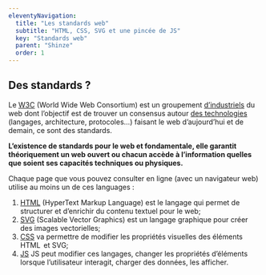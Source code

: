 ```yaml
---
eleventyNavigation:
  title: "Les standards web"
  subtitle: "HTML, CSS, SVG et une pincée de JS"
  key: "Standards web"
  parent: "Shinze"
  order: 1
---
```


## Des standards ?

Le [W3C](https://www.w3.org/) (World Wide Web Consortium) est un groupement [d’industriels](https://www.w3.org/Consortium/Member/List) du web dont l’objectif est de trouver un consensus autour [des technologies](https://www.w3.org/standards/) (langages, architecture, protocoles…) faisant le web d’aujourd’hui et de demain, ce sont des standards.

**L’existence de standards pour le web et fondamentale, elle garantit théoriquement un web ouvert ou chacun accède à l’information quelles que soient ses capacités techniques ou physiques.**

Chaque page que vous pouvez consulter en ligne (avec un navigateur web) utilise au moins un de ces languages :

1. [HTML](html/) (HyperText Markup Language) est le langage qui permet de structurer et d’enrichir du contenu textuel pour le web;
2. [SVG](svg/) (Scalable Vector Graphics) est un langage graphique pour créer des images vectorielles;
3. [CSS](css/) va permettre de modifier les propriétés visuelles des éléments HTML  et SVG;
4. [JS](js/) JS peut modifier ces langages, changer les propriétés d’éléments lorsque l’utilisateur interagit, charger des données, les afficher.

<!-- ## Dans cette section

{% for item in collections.standards-web %}
- [{{ item.data.title }}]({{ item.url }}): {{ item.data.description }} {{ item.data.parent }};
{% endfor %} -->
